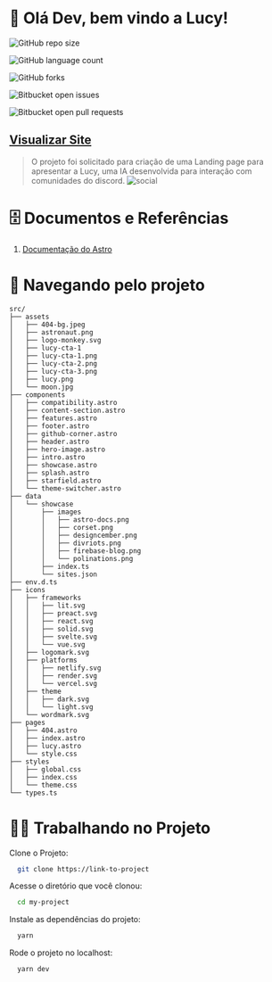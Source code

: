# 👋 Olá Dev, bem vindo a Lucy!

![GitHub repo size](https://img.shields.io/github/repo-size/marlonfrade/lucy-landing-page?style=for-the-badge)

![GitHub language count](https://img.shields.io/github/languages/count/marlonfrade/lucy-landing-page?style=for-the-badge)

![GitHub forks](https://img.shields.io/github/forks/marlonfrade/lucy-landing-page?style=for-the-badge)

![Bitbucket open issues](https://img.shields.io/bitbucket/issues/marlonfrade/lucy-landing-page?style=for-the-badge)

![Bitbucket open pull requests](https://img.shields.io/bitbucket/pr-raw/marlonfrade/lucy-landing-page?style=for-the-badge)

## [Visualizar Site](https://lucy.monkeybranch.com.br)

> O projeto foi solicitado para criação de uma Landing page para apresentar a Lucy, uma IA desenvolvida para interação com comunidades do discord.
![social](https://github.com/marlonfrade/lucy-landing-page/assets/84466506/a57b4e6a-fb5d-4c89-b424-6a8abe2fb72f)

# 🗄️ Documentos e Referências

1. [Documentação do Astro](https://docs.astro.build/pt-br/getting-started/)

# 🌳 Navegando pelo projeto

```
src/
├── assets
│   ├── 404-bg.jpeg
│   ├── astronaut.png
│   ├── logo-monkey.svg
│   ├── lucy-cta-1
│   ├── lucy-cta-1.png
│   ├── lucy-cta-2.png
│   ├── lucy-cta-3.png
│   ├── lucy.png
│   └── moon.jpg
├── components
│   ├── compatibility.astro
│   ├── content-section.astro
│   ├── features.astro
│   ├── footer.astro
│   ├── github-corner.astro
│   ├── header.astro
│   ├── hero-image.astro
│   ├── intro.astro
│   ├── showcase.astro
│   ├── splash.astro
│   ├── starfield.astro
│   └── theme-switcher.astro
├── data
│   └── showcase
│       ├── images
│       │   ├── astro-docs.png
│       │   ├── corset.png
│       │   ├── designcember.png
│       │   ├── divriots.png
│       │   ├── firebase-blog.png
│       │   └── polinations.png
│       ├── index.ts
│       └── sites.json
├── env.d.ts
├── icons
│   ├── frameworks
│   │   ├── lit.svg
│   │   ├── preact.svg
│   │   ├── react.svg
│   │   ├── solid.svg
│   │   ├── svelte.svg
│   │   └── vue.svg
│   ├── logomark.svg
│   ├── platforms
│   │   ├── netlify.svg
│   │   ├── render.svg
│   │   └── vercel.svg
│   ├── theme
│   │   ├── dark.svg
│   │   └── light.svg
│   └── wordmark.svg
├── pages
│   ├── 404.astro
│   ├── index.astro
│   ├── lucy.astro
│   └── style.css
├── styles
│   ├── global.css
│   ├── index.css
│   └── theme.css
└── types.ts
```



# 👨‍💻 Trabalhando no Projeto

Clone o Projeto:

```bash
  git clone https://link-to-project
```

Acesse o diretório que você clonou:

```bash
  cd my-project
```

Instale as dependências do projeto:

```bash
  yarn
```

Rode o projeto no localhost:

```bash
  yarn dev
```

